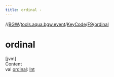 ```yaml
---
title: ordinal -
---
```

//[BGW](../../../../index.md)/[tools.aqua.bgw.event](../../index.md)/[KeyCode](../index.md)/[F9](index.md)/[ordinal](ordinal.md)



# ordinal  
[jvm]  
Content  
val [ordinal](ordinal.md): [Int](https://kotlinlang.org/api/latest/jvm/stdlib/kotlin/-int/index.html)  



